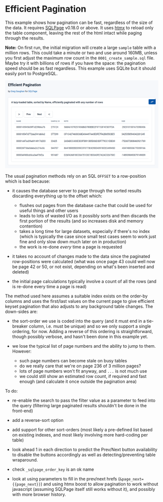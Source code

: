 # Efficient Pagination

This example shows how pagination can be fast, regardless of the size of the data. It requires [SQLPage](https://sql.ophir.dev/) v0.18.0 or above. It uses [htmx](https://htmx.org/) to reload only the table component, leaving the rest of the html intact while paging through the results. 

**Note:** On first run, the initial migration will create a large `sample` table with a million rows. This could take a minute or two and use around 160MB, unless you first adjust the maximum row count in the `0001_create_sample.sql` file. Maybe try it with billions of rows if you have the space: the pagination speed should be as fast regardless. This example uses SQLite but it should easily port to PostgreSQL.

![](./screenshots/pagination.png)

The usual pagination methods rely on an SQL `OFFSET` to a row-position which is bad because:

  * it causes the database server to page through the sorted results discarding everything up to the offset which:

    * flushes out pages from the database cache that could be used for useful things and other users
    * leads to lots of wasted I/O as it possibly sorts and then discards the first portion of the results (and so increases disk and memory contention)
    * takes a long time for large datasets, especially if there's no index (which is typically the case since small test cases seem to work just fine and only slow down much later on in production)
    * the work is re-done *every* time a page is requested

  * it takes no account of changes made to the data since the paginated row-positions were calculated (what was once page 43 could well now be page 42 or 50, or not exist, depending on what's been inserted and deleted)

  * the initial page calculations typically involve a count of all the rows (and is re-done every time a page is read)


The method used here assumes a suitable index exists on the order-by columns and uses the first/last values on the current page to give efficient keyset pagination that also adjusts to any background table changes. The down-sides are:

  * the sort-order we use is coded into the query (and it must end in a tie-breaker column, i.e. must be unique) and so we only support a single ordering, for now. Adding a reverse of this ordering is straightforward, though possibly verbose, and hasn't been done in this example yet.

  * we lose the typical list of page numbers and the ability to jump to them. However:

    * such page numbers can become stale on busy tables
    * do we really care that we're on page 236 of 3 million pages?
    * lots of page numbers won't fit anyway, and `...` is not much use
    * we could still show an estimated row count, if required and fast enough (and calculate it once outside the pagination area)

To do:

  * re-enable the search to pass the filter value as a parameter to feed into the query (filtering large paginated results shouldn't be done in the front-end)

  * add a reverse-sort option

  * add support for other sort-orders (most likely a pre-defined list based on existing indexes, and most likely involving more hard-coding per table)

  * look ahead 1 in each direction to predict the Prev/Next button availability to disable the buttons accordingly as well as detecting/preventing table wraparound.

  * check `_sqlpage_order_key` is an ok name

  * look at using parameters to fill in the prev/next hrefs (`&page_next={{page_next}}`) and using htmx boost to allow pagination to work without javascript (assuming SQLPage itself still works without it), and possibly with more browser history.
